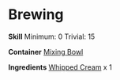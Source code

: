 <!-- TITLE: Butter -->
<!-- SUBTITLE: Creamy and delicious -->

# Brewing
**Skill**
Minimum: 0
Trivial: 15

**Container**
[Mixing Bowl](mixing-bowl)

**Ingredients**
[Whipped Cream](whipped-cream) x 1